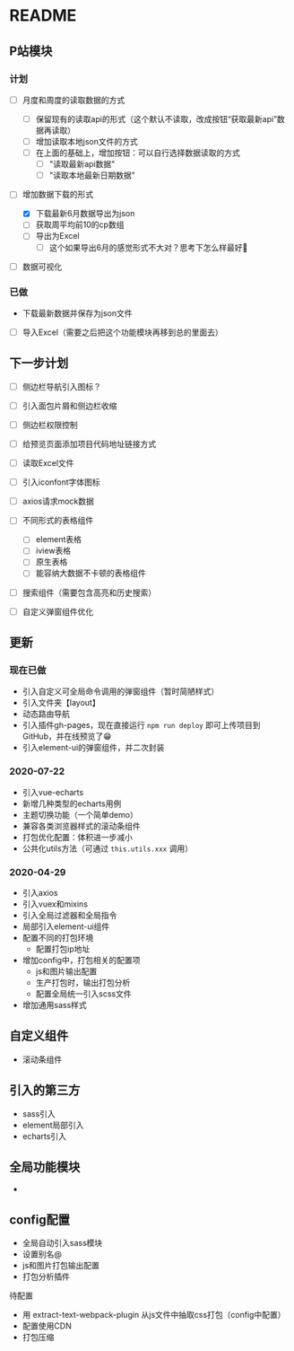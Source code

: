 # README




## P站模块

### 计划

- [ ] 月度和周度的读取数据的方式
  - [ ] 保留现有的读取api的形式（这个默认不读取，改成按钮“获取最新api”数据再读取）
  - [ ] 增加读取本地json文件的方式
  - [ ] 在上面的基础上，增加按钮：可以自行选择数据读取的方式
    - [ ] "读取最新api数据"
    - [ ] "读取本地最新日期数据"
- [ ] 增加数据下载的形式
  - [x] 下载最新6月数据导出为json
  - [ ] 获取周平均前10的cp数组
  - [ ] 导出为Excel
    - [ ] 这个如果导出6月的感觉形式不大对？思考下怎么样最好🤔
- [ ] 数据可视化




### 已做

- 下载最新数据并保存为json文件
- [ ] 导入Excel（需要之后把这个功能模块再移到总的里面去）


## 下一步计划

- [ ] 侧边栏导航引入图标？
- [ ] 引入面包片屑和侧边栏收缩
- [ ] 侧边栏权限控制
- [ ] 给预览页面添加项目代码地址链接方式
- [ ] 读取Excel文件
- [ ] 引入iconfont字体图标
- [ ] axios请求mock数据
- [ ] 不同形式的表格组件
  - [ ] element表格
  - [ ] iview表格
  - [ ] 原生表格
  - [ ] 能容纳大数据不卡顿的表格组件
- [ ] 搜索组件（需要包含高亮和历史搜索）
- [ ] 自定义弹窗组件优化







## 更新

### 现在已做
- 引入自定义可全局命令调用的弹窗组件（暂时简陋样式）
- 引入文件夹【layout】
- 动态路由导航
- 引入插件gh-pages，现在直接运行 `npm run deploy` 即可上传项目到GitHub，并在线预览了😁
- 引入element-ui的弹窗组件，并二次封装




### 2020-07-22

- 引入vue-echarts
- 新增几种类型的echarts用例
- 主题切换功能（一个简单demo）
- 兼容各类浏览器样式的滚动条组件
- 打包优化配置：体积进一步减小
- 公共化utils方法（可通过 `this.utils.xxx` 调用）



### 2020-04-29

- 引入axios
- 引入vuex和mixins
- 引入全局过滤器和全局指令
- 局部引入element-ui组件
- 配置不同的打包环境
  - 配置打包ip地址
- 增加config中，打包相关的配置项
  - js和图片输出配置
  - 生产打包时，输出打包分析
  - 配置全局统一引入scss文件
- 增加通用sass样式



## 自定义组件
- 滚动条组件


## 引入的第三方
- sass引入
- element局部引入
- echarts引入


## 全局功能模块
- 



## config配置
- 全局自动引入sass模块
- 设置别名@
- js和图片打包输出配置
- 打包分析插件

待配置
- 用 extract-text-webpack-plugin 从js文件中抽取css打包（config中配置）
- 配置使用CDN
- 打包压缩




















